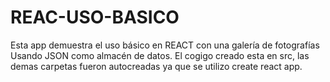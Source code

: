 # REAC-USO-BASICO
Esta app demuestra el uso básico en REACT con una galería de fotografías Usando JSON como almacén de datos.
El cogigo creado esta en src, las demas carpetas fueron autocreadas ya que se utilizo create react app.
